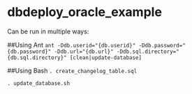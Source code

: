# dbdeploy_oracle_example

Can be run in multiple ways:

##Using Ant
`ant -Ddb.userid="{db.userid}" -Ddb.password="{db.password}" -Ddb.url="{db.url}" -Ddb.sql.directory="{db.sql.directory}" [clean|update-database]`

##Using Bash
`. create_changelog_table.sql`

`. update_database.sh`

